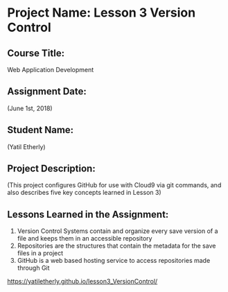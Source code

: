 # Project Name:  Lesson 3 Version Control


## Course Title:
Web Application Development

## Assignment Date:  
(June 1st, 2018)

## Student Name:  
(Yatil Etherly)

## Project Description:
(This project configures GitHub for use with Cloud9 via git commands, and also describes five key concepts learned in Lesson 3)

## Lessons Learned in the Assignment:
1. Version Control Systems contain and organize every save version of a file and keeps them in an accessible repository
2. Repositories are the structures that contain the metadata for the save files in a project
3. GitHub is a web based hosting service to access repositories made through Git


https://yatiletherly.github.io/lesson3_VersionControl/


